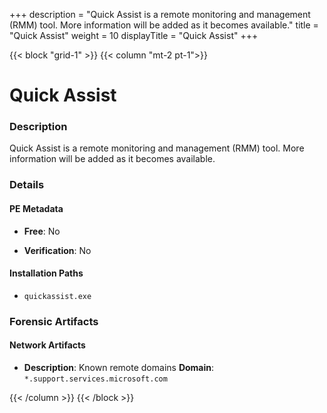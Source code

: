 +++
description = "Quick Assist is a remote monitoring and management (RMM) tool. More information will be added as it becomes available."
title = "Quick Assist"
weight = 10
displayTitle = "Quick Assist"
+++


{{< block "grid-1" >}}
{{< column "mt-2 pt-1">}}

# Quick Assist


### Description

Quick Assist is a remote monitoring and management (RMM) tool. More information will be added as it becomes available.




### Details


#### PE Metadata


- **Free**: No

- **Verification**: No




#### Installation Paths
- `quickassist.exe`

### Forensic Artifacts




#### Network Artifacts

- **Description**: Known remote domains
  **Domain**: `*.support.services.microsoft.com`








{{< /column >}}
{{< /block >}}
